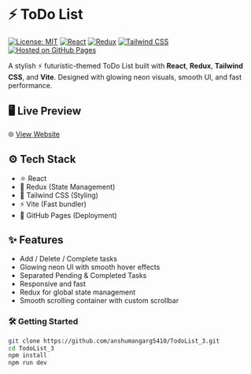 
# ⚡  ToDo List

[![License: MIT](https://img.shields.io/badge/License-MIT-green.svg)](https://opensource.org/licenses/MIT)
[![React](https://img.shields.io/badge/Made%20with-React-blue)](https://reactjs.org/)
[![Redux](https://img.shields.io/badge/State%20Management-Redux-purple)](https://redux.js.org/)
[![Tailwind CSS](https://img.shields.io/badge/Styled%20with-TailwindCSS-38B2AC.svg?logo=tailwindcss)](https://tailwindcss.com/)
[![Hosted on GitHub Pages](https://img.shields.io/badge/Hosted%20on-GitHub%20Pages-orange)](https://anshumangarg5410.github.io/ToDoList/)<br>


A stylish ⚡ futuristic-themed ToDo List built with <b>React</b>, <b>Redux</b>, <b>Tailwind CSS</b>, and <b>Vite</b>. Designed with glowing neon visuals, smooth UI, and fast performance.




## 🖥️ Live Preview

🌐 [View Website](https://anshumangarg5410.github.io/TodoList_3/)



## ⚙️ Tech Stack

- ⚛️ React
- 🧠 Redux (State Management)
- 💨 Tailwind CSS (Styling)
- ⚡ Vite (Fast bundler)
- 🚀 GitHub Pages (Deployment)



## ✨ Features

- Add / Delete / Complete tasks
- Glowing neon UI with smooth hover effects
- Separated Pending & Completed Tasks
- Responsive and fast
- Redux for global state management
- Smooth scrolling container with custom scrollbar



### 🛠️ Getting Started

```bash
git clone https://github.com/anshumangarg5410/TodoList_3.git
cd TodoList_3
npm install
npm run dev
```
